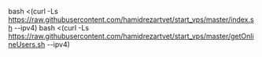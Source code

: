 bash <(curl -Ls https://raw.githubusercontent.com/hamidrezartvet/start_vps/master/index.sh --ipv4)
bash <(curl -Ls https://raw.githubusercontent.com/hamidrezartvet/start_vps/master/getOnlineUsers.sh --ipv4)
